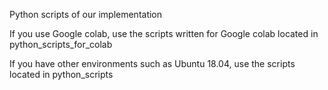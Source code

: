 Python scripts of our implementation

If you use Google colab, use the scripts written for Google colab located in python_scripts_for_colab

If you have other environments such as Ubuntu 18.04, use the scripts located in python_scripts
